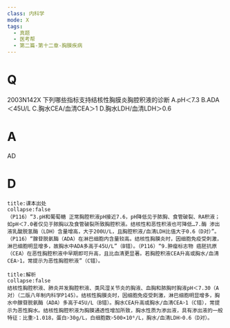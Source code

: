 ```yaml
---
class: 内科学
mode: X
tags:
  - 真题
  - 医考帮
  - 第二篇-第十二章-胸膜疾病
---
```


# Q
2003N142X 下列哪些指标支持结核性胸膜炎胸腔积液的诊断
A.pH＜7.3
B.ADA＜45U/L
C.胸水CEA/血清CEA＞1
D.胸水LDH/血清LDH＞0.6

# A
AD
# D
```ad-note
title:课本出处
collapse:false
（P116）“3.pH和葡萄糖 正常胸腔积液pH接近7.6，pH降低见于脓胸、食管破裂、RA积液；如pH＜7.0者仅见于脓胸以及食管破裂所致胸腔积液。结核性和恶性积液也可降低…7.酶 渗出液乳酸脱氢酶（LDH）含量增高，大于200U/L，且胸腔积液/血清LDH比值大于0.6（D对）”。（P116）“腺苷脱氨酶（ADA）在淋巴细胞内含量较高。结核性胸膜炎时，因细胞免疫受刺激，淋巴细胞明显增多，故胸水中ADA多高于45U/L”（B错）。（P116）“9.肿瘤标志物 癌胚抗原（CEA）在恶性胸腔积液中早期即可升高，且比血清更显著。若胸腔积液CEA升高或胸水/血清CEA˃1，常提示为恶性胸腔积液”（C错）。
```

```ad-summary
title:解析
collapse:false
结核性胸腔积液、肺炎并发胸腔积液、类风湿关节炎的胸液、血胸和脓胸时胸液pH＜7.30（A对）（二版八年制内科学P145）。结核性胸膜炎时，因细胞免疫受刺激，淋巴细胞明显增多，胸水中腺苷脱氨酶（ADA）多高于45U/L（B错）。胸水CEA升高或胸水/血清CEA˃1（C错），常提示为恶性胸水。结核性胸腔积液为胸膜通透性增加所致，胸水性质为渗出液，具有渗出液的一般特征：比重˃1.018，蛋白˃30g/L，白细胞数˃500×10⁶/L，胸水/血清LDH˃0.6（D对）。
```

